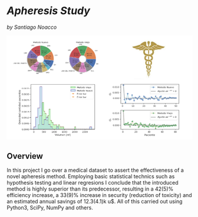 # _Apheresis Study_

_by Santiago Noacco_

 ![OverviewSchema](PortadaProyecto.png)
 
 ## Overview
 
 In this project I go over a medical dataset to assert the effectiveness of a novel apheresis method.
 Employing basic statistical technics such as hypothesis testing and linear regresions I conclude that the introduced method is highly superior than its predecessor,
 resulting in a 42(5)% efficiency increase, a 33(9)% increase in security (reduction of toxicity) and an estimated annual savings of 12.3(4.1)k u$.
 All of this carried out using Python3, SciPy, NumPy and others.
